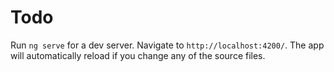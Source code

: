 # Todo

Run `ng serve` for a dev server. Navigate to `http://localhost:4200/`. The app will automatically reload if you change any of the source files.
